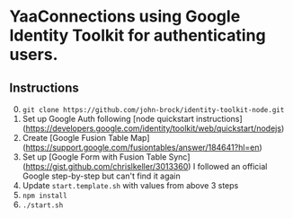 YaaConnections using Google Identity Toolkit for authenticating users.
=====================
## Instructions  
0. `git clone https://github.com/john-brock/identity-toolkit-node.git`  
1. Set up Google Auth following [node quickstart instructions] (https://developers.google.com/identity/toolkit/web/quickstart/nodejs)  
3. Create [Google Fusion Table Map] (https://support.google.com/fusiontables/answer/184641?hl=en)  
4. Set up [Google Form with Fusion Table Sync] (https://gist.github.com/chrislkeller/3013360) I followed an official Google step-by-step but can't find it again  
5. Update `start.template.sh` with values from above 3 steps  
6. `npm install`  
7. `./start.sh`  
